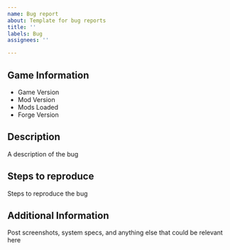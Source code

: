 ```yaml
---
name: Bug report
about: Template for bug reports
title: ''
labels: Bug
assignees: ''

---
```


## Game Information
- Game Version
- Mod Version
- Mods Loaded
- Forge Version

## Description
A description of the bug

## Steps to reproduce
Steps to reproduce the bug

## Additional Information
Post screenshots, system specs, and anything else that could be relevant here
